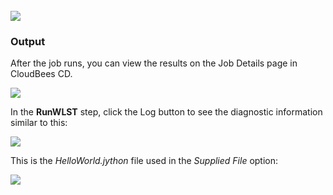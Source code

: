 <br />
<img src="../../plugins/EC-WebLogic/images/RunWLST/runWLSTexample.png" />

### Output
After the job runs, you can view the results on the Job Details page in CloudBees CD.

<img src="../../plugins/EC-WebLogic/images/RunWLST/EC-WLSRunWLST4.png" />
<p>In the <b>RunWLST</b> step, click the Log button to see the diagnostic information similar to this:</p>
<img src="../../plugins/EC-WebLogic/images/RunWLST/EC-WLSRunWLST5.png" />
<p>This is the <i>HelloWorld.jython</i> file used in the <i>Supplied File</i> option:</p>
<img src="../../plugins/EC-WebLogic/images/RunWLST/EC-WLSRunWLST6.png" />
